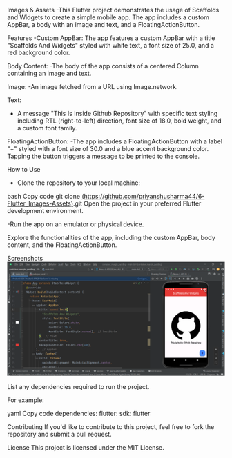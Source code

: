 Images & Assets 
-This Flutter project demonstrates the usage of Scaffolds and Widgets to create a simple mobile app. The app includes a custom AppBar, a body with an image and text, and a FloatingActionButton.

Features
-Custom AppBar: The app features a custom AppBar with a title "Scaffolds And Widgets" styled with white text, a font size of 25.0, and a red background color.

Body Content: 
-The body of the app consists of a centered Column containing an image and text.

Image: 
-An image fetched from a URL using Image.network.

Text: 
- A message "This Is Inside Github Repository" with specific text styling including RTL (right-to-left) direction, font size of 18.0, bold weight, and a custom font family.
  
FloatingActionButton: 
-The app includes a FloatingActionButton with a label "+" styled with a font size of 30.0 and a blue accent background color. Tapping the button triggers a message to be printed to the console.

How to Use
- Clone the repository to your local machine:

bash
Copy code
git clone [(https://github.com/priyanshusharma44/6-Flutter_Images-Assets)](https://github.com/priyanshusharma44/6-Flutter_Images-Assets).git
Open the project in your preferred Flutter development environment.

-Run the app on an emulator or physical device.

Explore the functionalities of the app, including the custom AppBar, body content, and the FloatingActionButton.

Screenshots
![App Screenshot](https://github.com/priyanshusharma44/6-Flutter_Images-Assets/blob/main/Screenshot%202023-12-16%20132032.png)


List any dependencies required to run the project. 

For example:

yaml
Copy code
dependencies:
  flutter:
    sdk: flutter
 
Contributing
If you'd like to contribute to this project, feel free to fork the repository and submit a pull request.

License
This project is licensed under the MIT License.

